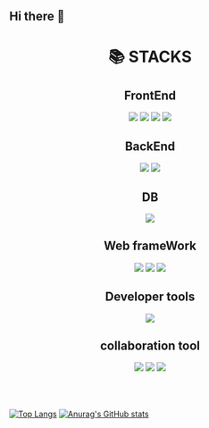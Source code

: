 ## Hi there 👋

<div align=center><h1>📚 STACKS </h1>

<h2>FrontEnd</h2>
<img src="https://img.shields.io/badge/html-E34F26?style=for-the-badge&logo=html5&logoColor=white"> <img src="https://img.shields.io/badge/css-1572B6?style=for-the-badge&logo=css3&logoColor=white"> <img src="https://img.shields.io/badge/javascript-F7DF1E?style=for-the-badge&logo=javascript&logoColor=black"> <img src="https://img.shields.io/badge/react.js-E34F26?style=for-the-badge&logo=react&logoColor=white">

<h2>BackEnd</h2>
<img src="https://img.shields.io/badge/java-007396?style=for-the-badge&logo=java&logoColor=white"> <img src="https://img.shields.io/badge/python-3776AB?style=for-the-badge&logo=python&logoColor=white"> 

<h2>DB</h2>
<img src="https://img.shields.io/badge/mysql-4479A1?style=for-the-badge&logo=mysql&logoColor=white"> 

<h2>Web frameWork</h2>
<img src="https://img.shields.io/badge/apache tomcat-F8DC75?style=for-the-badge&logo=apachetomcat&logoColor=white"> <img src="https://img.shields.io/badge/flask-000000?style=for-the-badge&logo=flask&logoColor=white"> <img src="https://img.shields.io/badge/SpringBoot-000000?style=for-the-badge&logo=springboot&logoColor=white">

<h2>Developer tools</h2>
<img src="https://img.shields.io/badge/bootstrap-7952B3?style=for-the-badge&logo=bootstrap&logoColor=white">

<h2>collaboration tool</h2>
<img src="https://img.shields.io/badge/github-181717?style=for-the-badge&logo=github&logoColor=white"> <img src="https://img.shields.io/badge/notion-181717?style=for-the-badge&logo=notion&logoColor=white"> <img src="https://img.shields.io/badge/slack-181717?style=for-the-badge&logo=slack&logoColor=white">
</div>
<br/>
<br/>
<br/>
<div>
  
[![Top Langs](https://github-readme-stats.vercel.app/api/top-langs/?username=Kimviruscool)](https://github.com/anuraghazra/github-readme-stats)
[![Anurag's GitHub stats](https://github-readme-stats.vercel.app/api?username=Kimviruscool)](https://github.com/anuraghazra/github-readme-stats)

</div>
